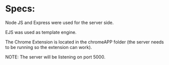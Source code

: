 # Specs:
Node JS and Express were used for the server side.


EJS was used as template engine.


The Chrome Extension is located in the chromeAPP folder (the server needs to be running so the extension can work).


NOTE: The server will be listening on port 5000.
